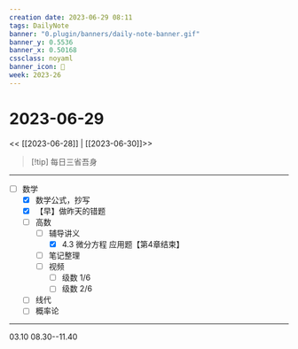 ```yaml
---
creation date: 2023-06-29 08:11
tags: DailyNote
banner: "0.plugin/banners/daily-note-banner.gif"
banner_y: 0.5536
banner_x: 0.50168
cssclass: noyaml
banner_icon: 💌
week: 2023-26
---
```


# 2023-06-29

<< [[2023-06-28]] | [[2023-06-30]]>>


> [!tip] 每日三省吾身
> 

---

- [ ] 数学
	- [x] 数学公式，抄写
	- [x] 【早】做昨天的错题
	- [ ] 高数
		- [ ] 辅导讲义
			- [x] 4.3 微分方程 应用题【第4章结束】
		- [ ] 笔记整理
		- [ ] 视频
			- [ ] 级数 1/6
			- [ ] 级数 2/6
	- [ ] 线代
	- [ ] 概率论

---

03.10 08.30--11.40

